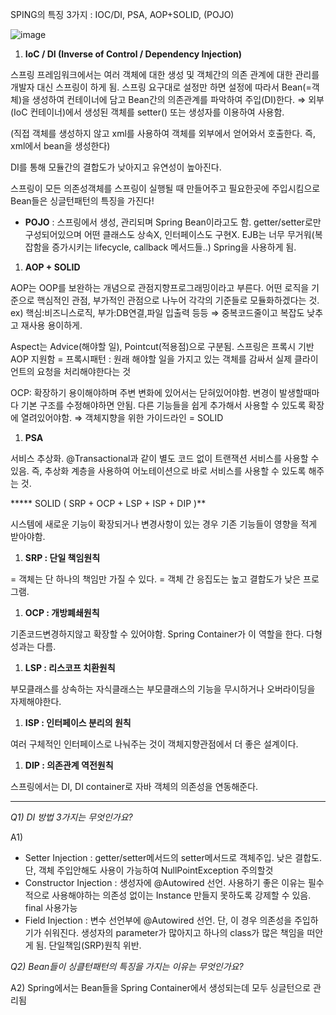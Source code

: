 SPING의 특징 3가지 : IOC/DI,  PSA,  AOP+SOLID, (POJO)

![image](https://user-images.githubusercontent.com/87592585/196942075-4b090d96-173c-4b36-9960-adbf438f6e96.png)

1. **IoC / DI (Inverse of Control / Dependency Injection)**

스프링 프레임워크에서는 여러 객체에 대한 생성 및 객체간의 의존 관계에 대한 관리를 개발자 대신 스프링이 하게 됨. 스프링 요구대로 설정만 하면 설정에 따라서 Bean(=객체)을 생성하여 컨테이너에 담고 Bean간의 의존관계를 파악하여 주입(DI)한다. ⇒ 외부(IoC 컨테이너)에서 생성된 객체를 setter() 또는 생성자를 이용하여 사용함.

(직접 객체를 생성하지 않고 xml를 사용하여 객체를 외부에서 얻어와서 호출한다. 즉, xml에서 bean을 생성한다)

DI를 통해 모듈간의 결합도가 낮아지고 유연성이 높아진다.

스프링이 모든 의존성객체를 스프링이 실행될 때 만들어주고 필요한곳에 주입시킴으로 Bean들은 싱글턴패턴의 특징을 가진다!

- **POJO** : 스프링에서 생성, 관리되며 Spring Bean이라고도 함. getter/setter로만 구성되어있으며 어떤 클래스도 상속X, 인터페이스도 구현X. EJB는 너무 무거워(복잡함을 증가시키는 lifecycle, callback 메서드들..) Spring을 사용하게 됨.

1. **AOP + SOLID**

AOP는 OOP를 보완하는 개념으로 관점지향프로그래밍이라고 부른다. 어떤 로직을 기준으로 핵심적인 관점, 부가적인 관점으로 나누어 각각의 기준들로 모듈화하겠다는 것. ex) 핵심:비즈니스로직, 부가:DB연결,파일 입출력 등등 ⇒ 중복코드줄이고 복잡도 낮추고 재사용 용이하게.

Aspect는 Advice(해야할 일), Pointcut(적용점)으로 구분됨. 스프링은 프록시 기반 AOP 지원함 = 프록시패턴 : 원래 해야할 일을 가지고 있는 객체를 감싸서 실제 클라이언트의 요청을 처리해야한다는 것

OCP: 확장하기 용이해야하며 주변 변화에 있어서는 닫혀있어야함. 변경이 발생할때마다 기본 구조를 수정해야하면 안됨. 다른 기능들을 쉽게 추가해서 사용할 수 있도록 확장에 열려있어야함. ⇒ 객체지향을 위한 가이드라인 = SOLID

1. **PSA**

서비스 추상화. @Transactional과 같이 별도 코드 없이 트랜잭션 서비스를 사용할 수 있음. 즉, 추상화 계층을 사용하여 어노테이션으로 바로 서비스를 사용할 수 있도록 해주는 것.

***** SOLID ( SRP + OCP + LSP + ISP + DIP )**

시스템에 새로운 기능이 확장되거나 변경사항이 있는 경우 기존 기능들이 영향을 적게 받아야함.

1. **SRP : 단일 책임원칙**

= 객체는 단 하나의 책임만 가질 수 있다. = 객체 간 응집도는 높고 결합도가 낮은 프로그램.

1. **OCP : 개방폐쇄원칙**

기존코드변경하지않고 확장할 수 있어야함. Spring Container가 이 역할을 한다. 다형성과는 다름.

1. **LSP : 리스코프 치환원칙**

부모클래스를 상속하는 자식클래스는 부모클래스의 기능을 무시하거나 오버라이딩을 자제해야한다.

1. **ISP : 인터페이스 분리의 원칙**

여러 구체적인 인터페이스로 나눠주는 것이 객체지향관점에서 더 좋은 설계이다.

1. **DIP : 의존관계 역전원칙**

스프링에서는 DI, DI container로 자바 객체의 의존성을 연동해준다.

---

*Q1) DI 방법 3가지는 무엇인가요?*

A1) 

- Setter Injection : getter/setter메서드의 setter메서드로 객체주입. 낮은 결합도. 단, 객체 주입안해도 사용이 가능하여 NullPointException 주의할것
- Constructor Injection : 생성자에 @Autowired 선언. 사용하기 좋은 이유는 필수적으로 사용해야하는 의존성 없이는 Instance 만들지 못하도록 강제할 수 있음. final 사용가능
- Field Injection : 변수 선언부에 @Autowired 선언. 단, 이 경우 의존성을 주입하기가 쉬워진다. 생성자의 parameter가 많아지고 하나의 class가 많은 책임을 떠안게 됨. 단일책임(SRP)원칙 위반.

*Q2) Bean들이 싱클턴패턴의 특징을 가지는 이유는 무엇인가요?*

A2) Spring에서는 Bean들을 Spring Container에서 생성되는데 모두 싱글턴으로 관리됨
